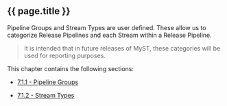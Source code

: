 ## {{ page.title }}

Pipeline Groups and Stream Types are user defined. These allow us to categorize Release Pipelines and each Stream within a Release Pipeline.

> It is intended that in future releases of MyST, these categories will be used for reporting purposes.

This chapter contains the following sections:
* [7.1.1 - Pipeline Groups](7.1.pipelineOrganization/7.1.1.pipelineGroups.md)

* [7.1.2 - Stream Types](7.1.pipelineOrganization/7.1.2.streamTypes.md)